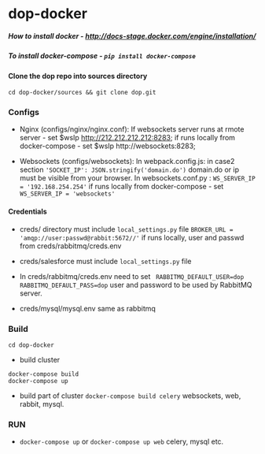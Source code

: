 # dop-docker
##### How to install docker - http://docs-stage.docker.com/engine/installation/
##### To install docker-compose - ```pip install docker-compose```

#### Clone the dop repo into sources directory
```cd dop-docker/sources && git clone dop.git```

### Configs

* Nginx (configs/nginx/nginx.conf): If websockets server runs at rmote server  - set $wsIp http://212.212.212.212:8283; if runs locally from docker-compose - set $wsIp http://websockets:8283;

* Websockets (configs/websockets):
In webpack.config.js: in case2 section ```'SOCKET_IP': JSON.stringify('domain.do')``` domain.do or ip must be visible  from your browser.
In websockets.conf.py : ```WS_SERVER_IP = '192.168.254.254'``` if runs locally from docker-compose - set ```WS_SERVER_IP = 'websockets'```

#### Credentials
* creds/  directory must include  ```local_settings.py``` file
```BROKER_URL = 'amqp://user:passwd@rabbit:5672//'``` if runs locally, user and passwd from creds/rabbitmq/creds.env
* creds/salesforce must include  ```local_settings.py``` file

* In creds/rabbitmq/creds.env need to set ``` RABBITMQ_DEFAULT_USER=dop
RABBITMQ_DEFAULT_PASS=dop``` user and password to be used by RabbitMQ server.

* creds/mysql/mysql.env same as rabbitmq

### Build

```
cd dop-docker
```
* build cluster
```
docker-compose build
docker-compose up
```

* build part of cluster
```docker-compose build celery``` websockets, web, rabbit, mysql.

### RUN

* ```docker-compose up``` or ```docker-compose up web``` celery, mysql etc.
